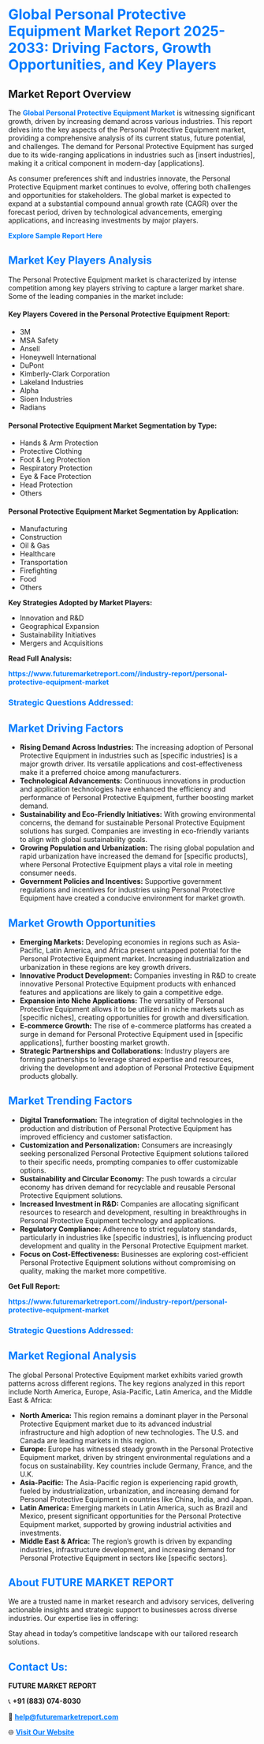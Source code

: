 <h1 style="color: #007BFF;">Global Personal Protective Equipment Market Report 2025-2033: Driving Factors, Growth Opportunities, and Key Players</h1>

<section id="overview">
<h2>Market Report Overview</h2>
<p>The <a href="https://www.futuremarketreport.com//industry-report/personal-protective-equipment-market" style="color: #007BFF; text-decoration: none;"><strong>Global Personal Protective Equipment Market</strong></a> is witnessing significant growth, driven by increasing demand across various industries. This report delves into the key aspects of the Personal Protective Equipment market, providing a comprehensive analysis of its current status, future potential, and challenges. The demand for Personal Protective Equipment has surged due to its wide-ranging applications in industries such as [insert industries], making it a critical component in modern-day [applications].</p>
<p>As consumer preferences shift and industries innovate, the Personal Protective Equipment market continues to evolve, offering both challenges and opportunities for stakeholders. The global market is expected to expand at a substantial compound annual growth rate (CAGR) over the forecast period, driven by technological advancements, emerging applications, and increasing investments by major players.</p>
</section>

<section id="overview">
<p><a href="https://www.futuremarketreport.com//request-sample/reportId=90610" style="color: #007BFF; text-decoration: none;"><strong>Explore Sample Report Here</strong></a></p>
</section>

<section id="key-players">
<h2 style="color: #007BFF;">Market Key Players Analysis</h2>
<p>The Personal Protective Equipment market is characterized by intense competition among key players striving to capture a larger market share. Some of the leading companies in the market include:</p>
<h4>Key Players Covered in the Personal Protective Equipment Report:</h4>
<ul><li>3M</li><li>MSA Safety</li><li>Ansell</li><li>Honeywell International</li><li>DuPont</li><li>Kimberly-Clark Corporation</li><li>Lakeland Industries</li><li>Alpha</li><li>Sioen Industries</li><li>Radians</li></ul>
<h4>Personal Protective Equipment Market Segmentation by Type:</h4>
<ul><li>Hands &amp; Arm Protection</li><li>Protective Clothing</li><li>Foot &amp; Leg Protection</li><li>Respiratory Protection</li><li>Eye &amp; Face Protection</li><li>Head Protection</li><li>Others</li></ul>

<h4>Personal Protective Equipment Market Segmentation by Application:</h4>
<ul><li>Manufacturing</li><li>Construction</li><li>Oil &amp; Gas</li><li>Healthcare</li><li>Transportation</li><li>Firefighting</li><li>Food</li><li>Others</li></ul>
<p><strong>Key Strategies Adopted by Market Players:</strong></p>
<ul>
<li>Innovation and R&D</li>
<li>Geographical Expansion</li>
<li>Sustainability Initiatives</li>
<li>Mergers and Acquisitions</li>
</ul>
</section>

<section>
<p><strong>Read Full Analysis: </strong></p><a href="https://www.futuremarketreport.com//industry-report/personal-protective-equipment-market" style="color: #007BFF; text-decoration: none;"><strong>https://www.futuremarketreport.com//industry-report/personal-protective-equipment-market</strong></a>
<h3 style="color: #007BFF;">Strategic Questions Addressed:</h3>
</section>

<section id="driving-factors">
<h2 style="color: #007BFF;">Market Driving Factors</h2>
<ul>
<li><strong>Rising Demand Across Industries:</strong> The increasing adoption of Personal Protective Equipment in industries such as [specific industries] is a major growth driver. Its versatile applications and cost-effectiveness make it a preferred choice among manufacturers.</li>
<li><strong>Technological Advancements:</strong> Continuous innovations in production and application technologies have enhanced the efficiency and performance of Personal Protective Equipment, further boosting market demand.</li>
<li><strong>Sustainability and Eco-Friendly Initiatives:</strong> With growing environmental concerns, the demand for sustainable Personal Protective Equipment solutions has surged. Companies are investing in eco-friendly variants to align with global sustainability goals.</li>
<li><strong>Growing Population and Urbanization:</strong> The rising global population and rapid urbanization have increased the demand for [specific products], where Personal Protective Equipment plays a vital role in meeting consumer needs.</li>
<li><strong>Government Policies and Incentives:</strong> Supportive government regulations and incentives for industries using Personal Protective Equipment have created a conducive environment for market growth.</li>
</ul>
</section>

<section id="growth-opportunities">
<h2 style="color: #007BFF;">Market Growth Opportunities</h2>
<ul>
<li><strong>Emerging Markets:</strong> Developing economies in regions such as Asia-Pacific, Latin America, and Africa present untapped potential for the Personal Protective Equipment market. Increasing industrialization and urbanization in these regions are key growth drivers.</li>
<li><strong>Innovative Product Development:</strong> Companies investing in R&D to create innovative Personal Protective Equipment products with enhanced features and applications are likely to gain a competitive edge.</li>
<li><strong>Expansion into Niche Applications:</strong> The versatility of Personal Protective Equipment allows it to be utilized in niche markets such as [specific niches], creating opportunities for growth and diversification.</li>
<li><strong>E-commerce Growth:</strong> The rise of e-commerce platforms has created a surge in demand for Personal Protective Equipment used in [specific applications], further boosting market growth.</li>
<li><strong>Strategic Partnerships and Collaborations:</strong> Industry players are forming partnerships to leverage shared expertise and resources, driving the development and adoption of Personal Protective Equipment products globally.</li>
</ul>
</section>

<section id="trending-factors">
<h2 style="color: #007BFF;">Market Trending Factors</h2>
<ul>
<li><strong>Digital Transformation:</strong> The integration of digital technologies in the production and distribution of Personal Protective Equipment has improved efficiency and customer satisfaction.</li>
<li><strong>Customization and Personalization:</strong> Consumers are increasingly seeking personalized Personal Protective Equipment solutions tailored to their specific needs, prompting companies to offer customizable options.</li>
<li><strong>Sustainability and Circular Economy:</strong> The push towards a circular economy has driven demand for recyclable and reusable Personal Protective Equipment solutions.</li>
<li><strong>Increased Investment in R&D:</strong> Companies are allocating significant resources to research and development, resulting in breakthroughs in Personal Protective Equipment technology and applications.</li>
<li><strong>Regulatory Compliance:</strong> Adherence to strict regulatory standards, particularly in industries like [specific industries], is influencing product development and quality in the Personal Protective Equipment market.</li>
<li><strong>Focus on Cost-Effectiveness:</strong> Businesses are exploring cost-efficient Personal Protective Equipment solutions without compromising on quality, making the market more competitive.</li>
</ul>
</section>

<section>
<p><strong>Get Full Report: </strong></p><a href="https://www.futuremarketreport.com//industry-report/personal-protective-equipment-market" style="color: #007BFF; text-decoration: none;"><strong>https://www.futuremarketreport.com//industry-report/personal-protective-equipment-market</strong></a>
<h3 style="color: #007BFF;">Strategic Questions Addressed:</h3>
</section>


<section id="regional-analysis">
<h2 style="color: #007BFF;">Market Regional Analysis</h2>
<p>The global Personal Protective Equipment market exhibits varied growth patterns across different regions. The key regions analyzed in this report include North America, Europe, Asia-Pacific, Latin America, and the Middle East & Africa:</p>
<ul>
<li><strong>North America:</strong> This region remains a dominant player in the Personal Protective Equipment market due to its advanced industrial infrastructure and high adoption of new technologies. The U.S. and Canada are leading markets in this region.</li>
<li><strong>Europe:</strong> Europe has witnessed steady growth in the Personal Protective Equipment market, driven by stringent environmental regulations and a focus on sustainability. Key countries include Germany, France, and the U.K.</li>
<li><strong>Asia-Pacific:</strong> The Asia-Pacific region is experiencing rapid growth, fueled by industrialization, urbanization, and increasing demand for Personal Protective Equipment in countries like China, India, and Japan.</li>
<li><strong>Latin America:</strong> Emerging markets in Latin America, such as Brazil and Mexico, present significant opportunities for the Personal Protective Equipment market, supported by growing industrial activities and investments.</li>
<li><strong>Middle East & Africa:</strong> The region’s growth is driven by expanding industries, infrastructure development, and increasing demand for Personal Protective Equipment in sectors like [specific sectors].</li>
</ul>
</section>

<footer>
<h2 style="color: #007BFF;">About FUTURE MARKET REPORT</h2>
<p>We are a trusted name in market research and advisory services, delivering actionable insights and strategic support to businesses across diverse industries. Our expertise lies in offering:</p>

<p>Stay ahead in today’s competitive landscape with our tailored research solutions.</p>

<h2 style="color: #007BFF;">Contact Us:</h2>
<p><strong>FUTURE MARKET REPORT</strong></p>
<p>📞 <strong>+91 (883) 074-8030</strong></p>
<p>📧 <strong><a href="mailto:help@futuremarketreport.com" style="color: #007BFF;">help@futuremarketreport.com</a></strong></p>
<p>🌐 <strong><a href="https://www.futuremarketreport.com/" style="color: #007BFF;">Visit Our Website</a></strong></p>
</footer>